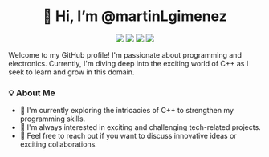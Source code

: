<h1 align="center">👋 Hi, I’m @martinLgimenez</h1>

<p align="center">
  <img src="https://img.shields.io/badge/GitHub-blue">
  <img src="[https://img.shields.io/badge/MQTT-purple](https://img.shields.io/badge/IoT-Node%20Red-informational?style=plastic&logo=nodered&logoColor=rgb(143,0,0)&label=IoT&color=rgb(143,0,0))">
  <img src="[https://img.shields.io/badge/VSCode-blue](https://img.shields.io/badge/Editor-VSCode-informational?style=plastic&logo=visualstudiocode&logoColor=blue&label=Editor&color=blue)">
  <img src="https://img.shields.io/badge/Linux-green">
</p>

Welcome to my GitHub profile! I'm passionate about programming and electronics. Currently, I'm diving deep into the exciting world of C++ as I seek to learn and grow in this domain.

### 💡 About Me

- 🌱 I'm currently exploring the intricacies of C++ to strengthen my programming skills.
- 👀 I'm always interested in exciting and challenging tech-related projects.
- 💬 Feel free to reach out if you want to discuss innovative ideas or exciting collaborations.
